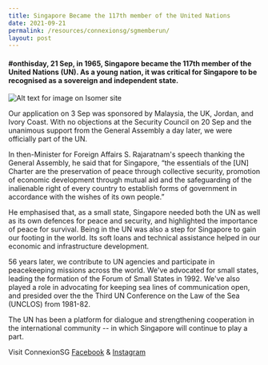 ```yaml
---
title: Singapore Became the 117th member of the United Nations
date: 2021-09-21
permalink: /resources/connexionsg/sgmemberun/
layout: post
---
```

####  #onthisday, 21 Sep, in 1965, Singapore became the 117th member of the United Nations (UN). As a young nation, it was critical for Singapore to be recognised as a sovereign and independent state.

![Alt text for image on Isomer site](/images/un1.jpg)

Our application on 3 Sep was sponsored by Malaysia, the UK, Jordan, and Ivory Coast. With no objections at the Security Council on 20 Sep and the unanimous support from the General Assembly a day later, we were officially part of the UN.

In then-Minister for Foreign Affairs S. Rajaratnam's speech thanking the General Assembly, he said that for Singapore, “the essentials of the [UN] Charter are the preservation of peace through collective security, promotion of economic development through mutual aid and the safeguarding of the inalienable right of every country to establish forms of government in accordance with the wishes of its own people.”

He emphasised that, as a small state, Singapore needed both the UN as well as its own defences for peace and security, and highlighted the importance of peace for survival. Being in the UN was also a step for Singapore to gain our footing in the world. Its soft loans and technical assistance helped in our economic and infrastructure development.

56 years later, we contribute to UN agencies and participate in peacekeeping missions across the world. We've advocated for small states, leading the formation of the Forum of Small States in 1992. We've also played a role in advocating for keeping sea lines of communication open, and presided over the the Third UN Conference on the Law of the Sea (UNCLOS) from 1981-82. 

The UN has been a platform for dialogue and strengthening cooperation in the international community -- in which Singapore will continue to play a part.

Visit ConnexionSG [Facebook](https://www.facebook.com/ConnexionSG) & [Instagram](https://www.instagram.com/connexionsg/)